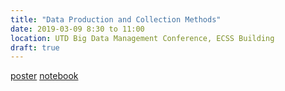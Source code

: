```yaml
---
title: "Data Production and Collection Methods"
date: 2019-03-09 8:30 to 11:00 
location: UTD Big Data Management Conference, ECSS Building
draft: true
---
```

[poster](https://utdallas.app.box.com/v/bdmconf)
[notebook](https://datageneration.org/bdm)
